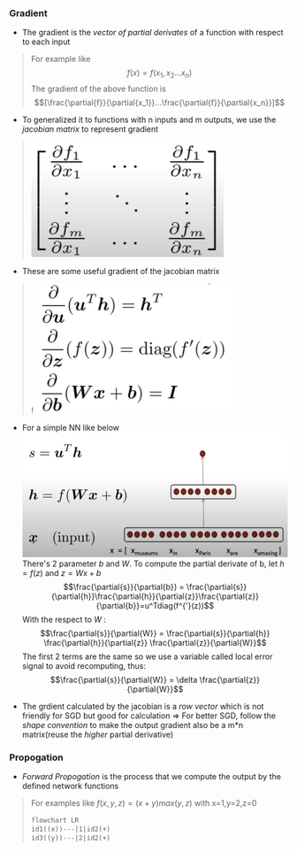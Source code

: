### Gradient
* The gradient is the *vector of partial derivates* of a function with respect to each input
> For example like
> $$f(x) = f(x_1,x_2...x_n)$$
> The gradient of the above function is
> $$[\frac{\partial{f}}{\partial{x_1}}...\frac{\partial{f}}{\partial{x_n}}]$$
* To generalized it to functions with n inputs and m outputs, we use the *jacobian matrix* to represent gradient
> ![](images/![alt%20text](image-2.png).png)
* These are some useful gradient of the jacobian matrix
>!![](images/[alt%20text](image-5.png).png)
* For a simple NN like below
![](images/![alt%20text](image-4.png).png)
 There's 2 parameter *b* and *W*. To compute the partial derivate of b, let $h=f(z)$ and $z=Wx+b$
 $$\frac{\partial{s}}{\partial{b}} = \frac{\partial{s}}{\partial{h}}\frac{\partial{h}}{\partial{z}}\frac{\partial{z}}{\partial{b}}=u^Tdiag(f^{'}(z))$$
 With the respect to $W$ :
$$\frac{\partial{s}}{\partial{W}} = \frac{\partial{s}}{\partial{h}} \frac{\partial{h}}{\partial{z}} \frac{\partial{z}}{\partial{W}}$$
The first 2 terms are the same so we use a variable called local error signal to avoid recomputing, thus:
$$\frac{\partial{s}}{\partial{W}} = \delta \frac{\partial{z}}{\partial{W}}$$

* The grdient calculated by the jacobian is a *row vector* which is not friendly for SGD but good for calculation
    => For better SGD, follow the *shape convention* to make the output gradient also be a m\*n matrix(reuse the *higher* partial derivative)
### Propogation
* *Forward Propogation* is the process that we compute the output by the defined network functions
> For examples like $f(x,y,z)=(x+y)max(y,z)$ with x=1,y=2,z=0
> ```mermaid
> flowchart LR
> id1((x))---|1|id2(+)
> id3((y))---|2|id2(+)
> ```